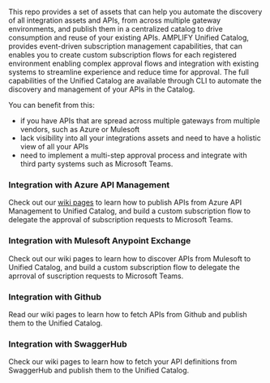 This repo provides a set of assets that can help you automate the discovery of all integration assets and APIs, from across multiple gateway environments, and publish them in a centralized catalog to drive consumption and reuse of your existing APIs. 
AMPLIFY Unified Catalog, provides event-driven subscription management capabilities, that can enables you to create custom subscription flows for each registered environment enabling complex approval flows and integration with existing systems to streamline experience and reduce time for approval. The full capabilities of the Unified Catalog are available through CLI to automate the discovery and management of your APIs in the Catalog. 

You can benefit from this: 
* if you have APIs that are spread across multiple gateways from multiple vendors, such as Azure or Mulesoft
* lack visibility into all your integrations assets and need to have a holistic view of all your APIs
* need to implement a multi-step approval process and integrate with third party systems such as Microsoft Teams. 

### Integration with Azure API Management

Check out our [wiki pages](https://github.com/Axway/mulesoft-catalog-integration/blob/master/azure/AzureToUnifiedCatalogIntegration.md) to learn how to publish APIs from Azure API Management to Unified Catalog, and build a custom subscription flow to delegate the approval of subscription requests to Microsoft Teams. 

### Integration with Mulesoft Anypoint Exchange
Check out our wiki pages to learn how to discover APIs from Mulesoft to Unified Catalog, and build a custom subscription flow to delegate the aprroval of suscription requests to Microsoft Teams. 

### Integration with Github
Read our wiki pages to learn how to fetch APIs from Github and publish them to the Unified Catalog.  

### Integration with SwaggerHub
Check our wiki pages to learn how to fetch your API definitions from SwaggerHub and publish them to the Unified Catalog. 
